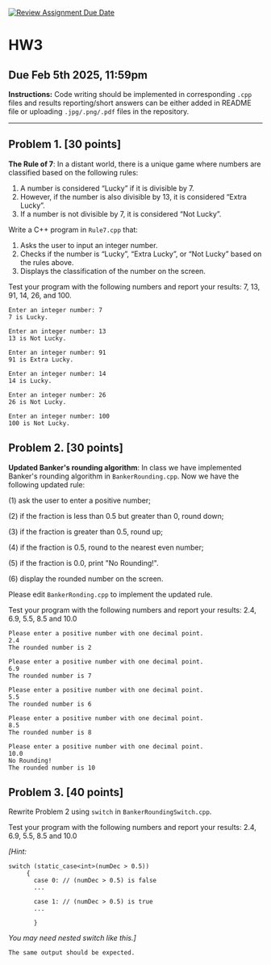 [![Review Assignment Due Date](https://classroom.github.com/assets/deadline-readme-button-22041afd0340ce965d47ae6ef1cefeee28c7c493a6346c4f15d667ab976d596c.svg)](https://classroom.github.com/a/NTJaSyea)
# HW3
## Due Feb 5th 2025, 11:59pm

**Instructions:** 
Code writing should be implemented in corresponding `.cpp` files and results reporting/short answers can be either added in README file or uploading `.jpg/.png/.pdf` files in the repository.

---------------------------------------------------------------------------------------------------------------------------------------

## Problem 1. [30 points]

**The Rule of 7**: In a distant world, there is a unique game where numbers are classified based on the following rules:
1.	A number is considered “Lucky” if it is divisible by 7.
2.	However, if the number is also divisible by 13, it is considered “Extra Lucky”.
3.	If a number is not divisible by 7, it is considered “Not Lucky”.

Write a C++ program in `Rule7.cpp` that:
1.	Asks the user to input an integer number.
2.	Checks if the number is “Lucky”, “Extra Lucky”, or “Not Lucky” based on the rules above.
3.	Displays the classification of the number on the screen.

Test your program with the following numbers and report your results: 7, 13, 91, 14, 26, and 100.

```
Enter an integer number: 7
7 is Lucky.

Enter an integer number: 13
13 is Not Lucky.

Enter an integer number: 91
91 is Extra Lucky.

Enter an integer number: 14
14 is Lucky.

Enter an integer number: 26
26 is Not Lucky.

Enter an integer number: 100
100 is Not Lucky.
```



## Problem 2. [30 points]

**Updated Banker's rounding algorithm**: In class we have implemented Banker's rounding algorithm in `BankerRounding.cpp`. Now we have the following updated rule:

(1) ask the user to enter a positive number;

(2) if the fraction is less than 0.5 but greater than 0, round down;

(3) if the fraction is greater than 0.5, round up;

(4) if the fraction is 0.5, round to the nearest even number;

(5) if the fraction is 0.0, print "No Rounding!".

(6) display the rounded number on the screen.

Please edit `BankerRonding.cpp` to implement the updated rule.

Test your program with the following numbers and report your results: 2.4, 6.9, 5.5, 8.5 and 10.0

```
Please enter a positive number with one decimal point.
2.4
The rounded number is 2

Please enter a positive number with one decimal point.
6.9
The rounded number is 7

Please enter a positive number with one decimal point.
5.5
The rounded number is 6

Please enter a positive number with one decimal point.
8.5
The rounded number is 8

Please enter a positive number with one decimal point.
10.0
No Rounding!
The rounded number is 10
```

## Problem 3. [40 points]
Rewrite Problem 2 using `switch` in `BankerRoundingSwitch.cpp`. 

Test your program with the following numbers and report your results: 2.4, 6.9, 5.5, 8.5 and 10.0

*[Hint:*

    switch (static_case<int>(numDec > 0.5))
         {
           case 0: // (numDec > 0.5) is false
           ...

           case 1: // (numDec > 0.5) is true
           ...
           
           }

*You may need nested switch like this.]*

```
The same output should be expected.
```
